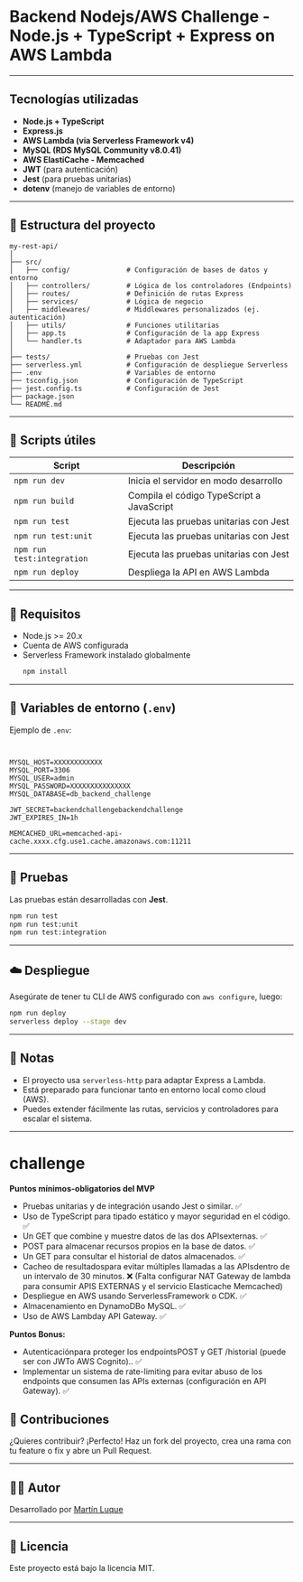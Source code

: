 # Backend Nodejs/AWS Challenge - Node.js + TypeScript + Express on AWS Lambda

---

##  Tecnologías utilizadas

- **Node.js + TypeScript**
- **Express.js**
- **AWS Lambda (via Serverless Framework v4)**
- **MySQL (RDS MySQL Community v8.0.41)**
- **AWS ElastiCache - Memcached**
- **JWT** (para autenticación)
- **Jest** (para pruebas unitarias)
- **dotenv** (manejo de variables de entorno)

---

## 📁 Estructura del proyecto

```
my-rest-api/
│
├── src/
│   ├── config/              # Configuración de bases de datos y entorno
│   ├── controllers/         # Lógica de los controladores (Endpoints)
│   ├── routes/              # Definición de rutas Express
│   ├── services/            # Lógica de negocio
│   ├── middlewares/         # Middlewares personalizados (ej. autenticación)
│   ├── utils/               # Funciones utilitarias
│   ├── app.ts               # Configuración de la app Express
│   └── handler.ts           # Adaptador para AWS Lambda
│
├── tests/                   # Pruebas con Jest
├── serverless.yml           # Configuración de despliegue Serverless
├── .env                     # Variables de entorno
├── tsconfig.json            # Configuración de TypeScript
├── jest.config.ts           # Configuración de Jest
├── package.json
└── README.md
```

---

## 🧪 Scripts útiles

| Script           | Descripción                                 |
|------------------|---------------------------------------------|
| `npm run dev`    | Inicia el servidor en modo desarrollo       |
| `npm run build`  | Compila el código TypeScript a JavaScript  |
| `npm run test`   | Ejecuta las pruebas unitarias con Jest      |
| `npm run test:unit`   | Ejecuta las pruebas unitarias con Jest      |
| `npm run test:integration`   | Ejecuta las pruebas unitarias con Jest      |
| `npm run deploy` | Despliega la API en AWS Lambda              |

---

## 🧰 Requisitos

- Node.js >= 20.x
- Cuenta de AWS configurada
- Serverless Framework instalado globalmente  
  ```bash
  npm install
  ```

---

## 🔐 Variables de entorno (`.env`)

Ejemplo de `.env`:

```env


MYSQL_HOST=XXXXXXXXXXXX
MYSQL_PORT=3306
MYSQL_USER=admin
MYSQL_PASSWORD=XXXXXXXXXXXXXXX
MYSQL_DATABASE=db_backend_challenge

JWT_SECRET=backendchallengebackendchallenge
JWT_EXPIRES_IN=1h

MEMCACHED_URL=memcached-api-cache.xxxx.cfg.use1.cache.amazonaws.com:11211

```

---

## 🧪 Pruebas

Las pruebas están desarrolladas con **Jest**.

```bash
npm run test
npm run test:unit
npm run test:integration
```

---

## ☁️ Despliegue

Asegúrate de tener tu CLI de AWS configurado con `aws configure`, luego:

```bash
npm run deploy
serverless deploy --stage dev
```

---

## 📌 Notas

- El proyecto usa `serverless-http` para adaptar Express a Lambda.
- Está preparado para funcionar tanto en entorno local como cloud (AWS).
- Puedes extender fácilmente las rutas, servicios y controladores para escalar el sistema.

---

# challenge

**Puntos mínimos-obligatorios del MVP**
- Pruebas unitarias y de integración usando Jest o similar. ✅
- Uso de TypeScript para tipado estático y mayor seguridad en el código. ✅
- Un GET que combine y muestre datos de las dos APIsexternas. ✅
- POST para almacenar recursos propios en la base de datos. ✅
- Un GET para consultar el historial de datos almacenados. ✅
- Cacheo de resultadospara evitar múltiples llamadas a las APIsdentro de un intervalo de 30 minutos. ❌
  (Falta configurar NAT Gateway de lambda para consumir APIS EXTERNAS y el servicio Elasticache Memcached)
- Despliegue en AWS usando ServerlessFramework o CDK. ✅
- Almacenamiento en DynamoDBo MySQL. ✅
- Uso de AWS Lambday API Gateway. ✅

**Puntos Bonus:**
- Autenticaciónpara proteger los endpointsPOST y GET /historial (puede ser con JWTo AWS Cognito).. ✅
- Implementar un sistema de rate-limiting para evitar abuso de los endpoints que consumen las APIs externas (configuración en API Gateway). ✅


## 🤝 Contribuciones

¿Quieres contribuir? ¡Perfecto! Haz un fork del proyecto, crea una rama con tu feature o fix y abre un Pull Request.

---

## 🧑‍💻 Autor

Desarrollado por [Martín Luque](https://github.com/martin-luquet)

---

## 📝 Licencia

Este proyecto está bajo la licencia MIT.